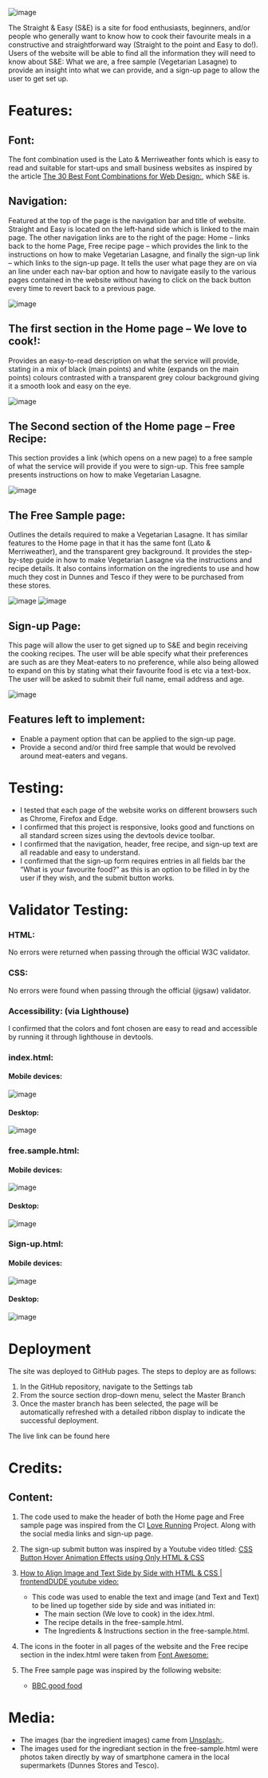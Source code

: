 ![image](https://user-images.githubusercontent.com/109948740/192091242-d8dc9392-c585-4e75-9800-9e7533226e84.png)

The Straight & Easy (S&E) is a site for food enthusiasts, beginners, and/or people who generally want to know how to cook their favourite meals in a constructive and straightforward way (Straight to the point and Easy to do!).
Users of the website will be able to find all the information they will need to know about S&E: What we are, a free sample (Vegetarian Lasagne) to provide an insight into what we can provide, and a sign-up page to allow the user to get set up.

# Features:

## Font:
The font combination used is the Lato & Merriweather fonts which is easy to read and suitable for start-ups and small business websites as inspired by the article [The 30 Best Font Combinations for Web Design:](https://elementor.com/blog/font-pairing/?utm_source=google&utm_medium=cpc&utm_campaign=11138809851&utm_term=&gclid=CjwKCAjw9suYBhBIEiwA7iMhNMOcU_o_3wHoWOzL6-2VF1YpkDa5JTUuTtPEWlI4wqWM3-cStxNAmhoCt8cQAvD_BwE), which S&E is.


## Navigation:
Featured at the top of the page is the navigation bar and title of website. Straight and Easy is located on the left-hand side which is linked to the main page.
The other navigation links are to the right of the page: Home – links back to the home Page, Free recipe page – which provides the link to the instructions on how to make Vegetarian Lasagne, and finally the sign-up link – which links to the sign-up page.
It tells the user what page they are on via an line under each nav-bar option and how to navigate easily to the various pages contained in the website without having to click on the back button every time to revert back to a previous page.
 
![image](https://user-images.githubusercontent.com/109948740/192101803-47b04046-ac67-4746-9701-a61d7839dbcf.png)


## The first section in the Home page – We love to cook!:
Provides an easy-to-read description on what the service will provide, stating in a mix of black (main points) and white (expands on the main points) colours contrasted with a transparent grey colour background giving it a smooth look and easy on the eye.
 
 ![image](https://user-images.githubusercontent.com/109948740/192101589-fe2a4ec2-e0ed-497d-ab58-e095f7098e22.png)

## The Second section of the Home page – Free Recipe:
This section provides a link (which opens on a new page) to a free sample of what the service will provide if you were to sign-up. This free sample presents instructions on how to make Vegetarian Lasagne.

![image](https://user-images.githubusercontent.com/109948740/192101665-f102cf9f-1058-48c7-854a-df77137fd7c4.png)


## The Free Sample page:
Outlines the details required to make a Vegetarian Lasagne. It has similar features to the Home page in that it has the same font (Lato & Merriweather), and the transparent grey background.
It provides the step-by-step guide in how to make Vegetarian Lasagne via the instructions and recipe details.
It also contains information on the ingredients to use and how much they cost in Dunnes and Tesco if they were to be purchased from these stores.

![image](https://user-images.githubusercontent.com/109948740/192102111-f1d298d5-722f-43df-b509-fc82ef35fb48.png)
![image](https://user-images.githubusercontent.com/109948740/192102116-f8844b82-2d10-4c2a-807c-f4e61a290cbd.png)

 
## Sign-up Page:
This page will allow the user to get signed up to S&E and begin receiving the cooking recipes. The user will be able specify what their preferences are such as are they Meat-eaters to no preference, while also being allowed to expand on this by stating what their favourite food is etc via a text-box. The user will be asked to submit their full name, email address and age.

![image](https://user-images.githubusercontent.com/109948740/192102368-1151ad68-acd0-4aee-9eb7-168ff70529ec.png)


## Features left to implement:
- Enable a payment option that can be applied to the sign-up page.
- Provide a second and/or third free sample that would be revolved around meat-eaters and vegans.


# Testing:
- I tested that each page of the website works on different browsers such as Chrome, Firefox and Edge.
- I confirmed that this project is responsive, looks good and functions on all standard screen sizes using the devtools device toolbar.
- I confirmed that the navigation, header, free recipe, and sign-up text are all readable and easy to understand.
- I confirmed that the sign-up form requires entries in all fields bar the “What is your favourite food?” as this is an option to be filled in by the user if they wish, and the submit button works.


# Validator Testing:

### HTML:
No errors were returned when passing through the official W3C validator.

### CSS:
No errors were found when passing through the official (jigsaw) validator.

### Accessibility: (via Lighthouse)
I confirmed that the colors and font chosen are easy to read and accessible by running it through lighthouse in devtools.

### index.html:
#### Mobile devices:
 ![image](https://user-images.githubusercontent.com/109948740/192103890-a7c697e3-e090-4ba8-82f8-07adec28e30b.png)

#### Desktop:
 ![image](https://user-images.githubusercontent.com/109948740/192103898-30c4e2df-26c8-4cdb-8e43-f24efe0d8d87.png)

### free.sample.html:
#### Mobile devices:
![image](https://user-images.githubusercontent.com/109948740/192103931-c8158383-5817-4e2a-b103-19c6a3469e92.png)
 
#### Desktop:
![image](https://user-images.githubusercontent.com/109948740/192103937-c3f379a1-95c7-4df8-8c46-b3f186d04948.png)

### Sign-up.html:
#### Mobile devices:
![image](https://user-images.githubusercontent.com/109948740/192103952-ea7278d7-ce5c-4250-9c82-b50984f434ce.png)
 
#### Desktop:
![image](https://user-images.githubusercontent.com/109948740/192103961-3e0f6562-68ba-4231-94cd-c67e22efccf7.png)



# Deployment
The site was deployed to GitHub pages. The steps to deploy are as follows:
1. In the GitHub repository, navigate to the Settings tab
2. From the source section drop-down menu, select the Master Branch
3. Once the master branch has been selected, the page will be automatically refreshed with a detailed ribbon display to indicate the successful deployment.

The live link can be found here

# Credits:

## Content:
1. The code used to make the header of both the Home page and Free sample page was inspired from the CI [Love Running](https://github.com/Code-Institute-Solutions/love-running-2.0-sourcecode) Project. Along with the social media links and sign-up page.

1. The sign-up submit button was inspired by a Youtube video titled: [CSS Button Hover Animation Effects using Only HTML & CSS](https://www.youtube.com/watch?v=zPcvAwp71uA)

1. [How to Align Image and Text Side by Side with HTML & CSS | frontendDUDE youtube video:](https://www.youtube.com/watch?v=z4wMSnrS0kE)
    - 	This code was used to enable the text and image (and Text and Text) to be lined up together side by side and was initiated in:
        - The main section (We love to cook) in the idex.html.
        - The recipe details in the free-sample.html.
         - The Ingredients & Instructions section in the  free-sample.html.

1. The icons in the footer in all pages of the website and the Free recipe section in the index.html were taken from [Font Awesome:](https://fontawesome.com/)

1. The Free sample page was inspired by the following website:
    - [BBC good food](https://www.bbcgoodfood.com/recipes/classic-lasagne-0)


# Media:

- The images (bar the ingredient images) came from [Unsplash:](https://unsplash.com/).
- The images used for the ingrediant section in the free-sample.html were photos taken directly by way of smartphone camera in the local supermarkets (Dunnes Stores and Tesco).
